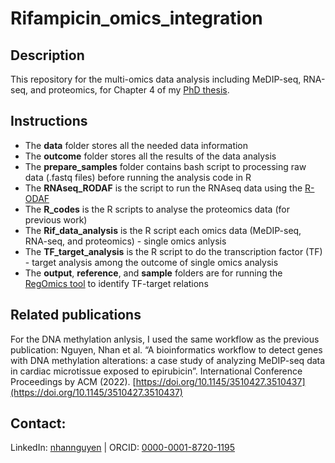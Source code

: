 # Rifampicin_omics_integration

## Description
This repository for the multi-omics data analysis including MeDIP-seq, RNA-seq, and proteomics, for Chapter 4 of my [PhD thesis](http://doi.org/10.26481/dis.20221122tn).

## Instructions
- The **data** folder stores all the needed data information
- The **outcome** folder stores all the results of the data analysis
- The **prepare_samples** folder contains bash script to processing raw data (.fastq files) before running the analysis code in R
- The **RNAseq_RODAF** is the script to run the RNAseq data using the [R-ODAF](https://doi.org/10.1016/j.yrtph.2022.105143) 
- The **R_codes** is the R scripts to analyse the proteomics data (for previous work)
- The **Rif_data_analysis** is the R script each omics data (MeDIP-seq, RNA-seq, and proteomics) - single omics anlysis
- The **TF_target_analysis** is the R script to do the transcription factor (TF) - target analysis among the outcome of single omics analysis
- The **output**, **reference**, and **sample** folders are for running the [RegOmics tool](https://github.com/NhanNguyen000/RegOmics) to identify TF-target relations

## Related publications 
For the DNA methylation anlysis, I used the same workflow as the previous publication: Nguyen, Nhan et al. “A bioinformatics workflow to detect genes with DNA methylation alterations: a case study of analyzing MeDIP-seq data in cardiac microtissue exposed to epirubicin”. International Conference Proceedings by ACM (2022). [https://doi.org/10.1145/3510427.3510437](https://doi.org/10.1145/3510427.3510437)

## Contact:
LinkedIn:	[nhannguyen](https://www.linkedin.com/in/nhannguyen1412) | ORCID: [0000-0001-8720-1195](https://orcid.org/0000-0001-8720-1195)
